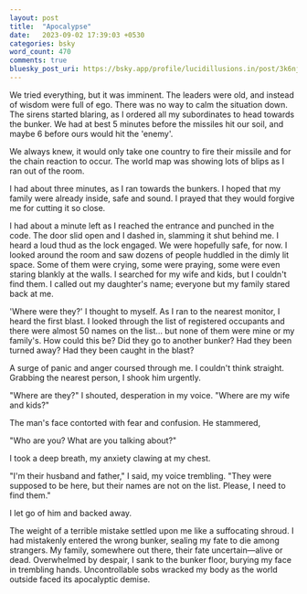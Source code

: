 ```yaml
---
layout: post
title:  "Apocalypse"
date:   2023-09-02 17:39:03 +0530
categories: bsky
word_count: 470
comments: true
bluesky_post_uri: https://bsky.app/profile/lucidillusions.in/post/3k6njbixryh2g
---
```

We tried everything, but it was imminent. The leaders were old, and instead of wisdom were full of ego. There was no way to calm the situation down.
The sirens started blaring, as I ordered all my subordinates to head towards the bunker. We had at best 5 minutes before the missiles hit our soil, and maybe 6 before ours would hit the 'enemy'.

We always knew, it would only take one country to fire their missile and for the chain reaction to occur. The world map was showing lots of blips as I ran out of the room.

I had about three minutes, as I ran towards the bunkers. I hoped that my family were already inside, safe and sound. I prayed that they would forgive me for cutting it so close.

I had about a minute left as I reached the entrance and punched in the code. The door slid open and I dashed in, slamming it shut behind me. I heard a loud thud as the lock engaged. We were hopefully safe, for now. I looked around the room and saw dozens of people huddled in the dimly lit space. Some of them were crying, some were praying, some were even staring blankly at the walls. I searched for my wife and kids, but I couldn't find them. I called out my daughter's name; everyone but my family stared back at me.

'Where were they?' I thought to myself. As I ran to the nearest monitor, I heard the first blast. I looked through the list of registered occupants and there were almost 50 names on the list... but none of them were mine or my family's. How could this be? Did they go to another bunker? Had they been turned away? Had they been caught in the blast?

A surge of panic and anger coursed through me. I couldn't think straight. Grabbing the nearest person, I shook him urgently.

"Where are they?" I shouted, desperation in my voice. "Where are my wife and kids?"

The man's face contorted with fear and confusion. He stammered,

"Who are you? What are you talking about?"

I took a deep breath, my anxiety clawing at my chest.

"I'm their husband and father," I said, my voice trembling. "They were supposed to be here, but their names are not on the list. Please, I need to find them."

I let go of him and backed away.

The weight of a terrible mistake settled upon me like a suffocating shroud. I had mistakenly entered the wrong bunker, sealing my fate to die among strangers. My family, somewhere out there, their fate uncertain—alive or dead. Overwhelmed by despair, I sank to the bunker floor, burying my face in trembling hands. Uncontrollable sobs wracked my body as the world outside faced its apocalyptic demise.
